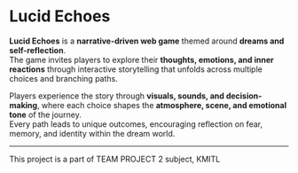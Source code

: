 # Lucid Echoes

**Lucid Echoes** is a **narrative-driven web game** themed around **dreams and self-reflection**.  
The game invites players to explore their **thoughts, emotions, and inner reactions** through interactive storytelling that unfolds across multiple choices and branching paths.

Players experience the story through **visuals, sounds, and decision-making**, where each choice shapes the **atmosphere, scene, and emotional tone** of the journey.  
Every path leads to unique outcomes, encouraging reflection on fear, memory, and identity within the dream world.

---
This project is a part of TEAM PROJECT 2 subject, KMITL
